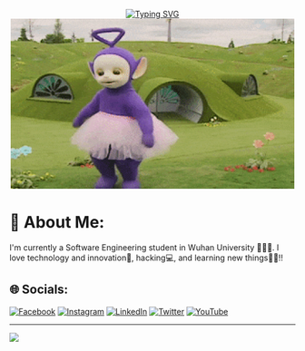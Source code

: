 <p align="center">
  <a href="https://git.io/typing-svg"><img src="https://readme-typing-svg.herokuapp.com?font=Fira+Code&size=30&pause=1000&color=19FD22&background=000000F6&center=true&vCenter=true&width=600&height=70&lines=Hello!+Welcome+to+my+Github+Page!;My+name+is+John+Lauron!!;Software+Engineer.;Coder.;Hacker.;Learn.+Fail.+Learn." alt="Typing SVG" /></a>
	<img src="200.gif" alt="tinky winky" height= "300" width="500"/>
</p>

<p align="center">
	
# 💫 About Me:
I'm currently a Software Engineering student in Wuhan University 🌸🇨🇳. I love technology and innovation🤖, hacking💻, and learning new things📝📝!! 


## 🌐 Socials:
[![Facebook](https://img.shields.io/badge/Facebook-%231877F2.svg?logo=Facebook&logoColor=white)](https://facebook.com/john.lauron.94) [![Instagram](https://img.shields.io/badge/Instagram-%23E4405F.svg?logo=Instagram&logoColor=white)](https://instagram.com/lauron_john) [![LinkedIn](https://img.shields.io/badge/LinkedIn-%230077B5.svg?logo=linkedin&logoColor=white)](https://linkedin.com/in/john-lauron) [![Twitter](https://img.shields.io/badge/Twitter-%231DA1F2.svg?logo=Twitter&logoColor=white)](https://twitter.com/lauron_john11) [![YouTube](https://img.shields.io/badge/YouTube-%23FF0000.svg?logo=YouTube&logoColor=white)](https://youtube.com/@lauronjohnxd3638) 

---
[![](https://visitcount.itsvg.in/api?id=lauronjohn&icon=2&color=3)](https://visitcount.itsvg.in)

</p>

